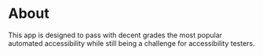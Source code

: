 # About
This app is designed to pass with decent grades the most popular automated accessibility while still being a challenge for accessibility testers.
